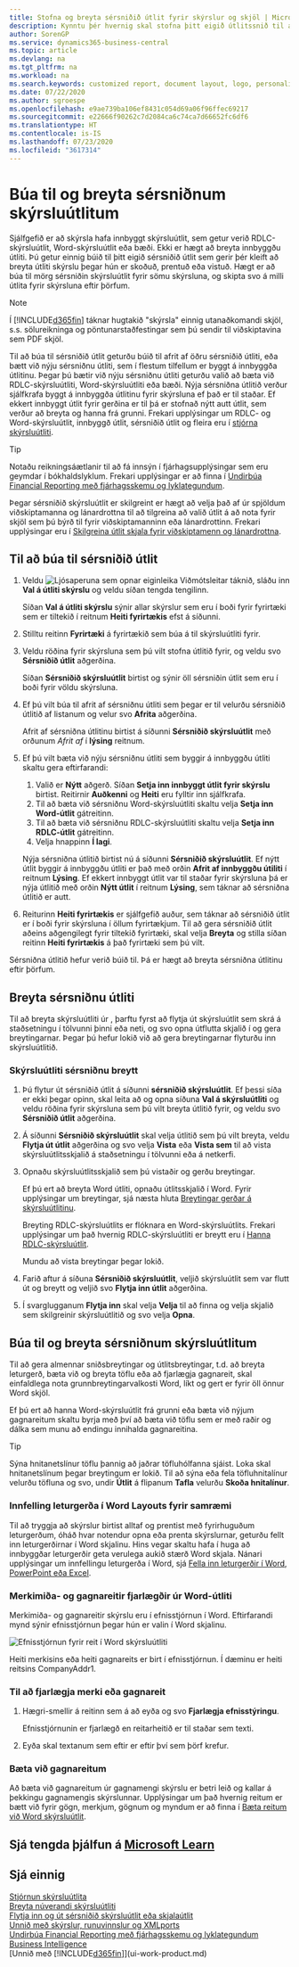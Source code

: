 ```yaml
---
title: Stofna og breyta sérsniðið útlit fyrir skýrslur og skjöl | Microsoft Docs
description: Kynntu þér hvernig skal stofna þitt eigið útlitssnið til að sérsníða útlit skýrslu þegar hún er skoðuð, prentuð eða vistuð.
author: SorenGP
ms.service: dynamics365-business-central
ms.topic: article
ms.devlang: na
ms.tgt_pltfrm: na
ms.workload: na
ms.search.keywords: customized report, document layout, logo, personalize
ms.date: 07/22/2020
ms.author: sgroespe
ms.openlocfilehash: e9ae739ba106ef8431c054d69a06f96ffec69217
ms.sourcegitcommit: e22666f90262c7d2084ca6c74ca7d66652fc6df6
ms.translationtype: HT
ms.contentlocale: is-IS
ms.lasthandoff: 07/23/2020
ms.locfileid: "3617314"
---
```

# <a name="create-and-modify-custom-report-layouts"></a>Búa til og breyta sérsniðnum skýrsluútlitum

Sjálfgefið er að skýrsla hafa innbyggt skýrsluútlit, sem getur verið RDLC-skýrsluútlit, Word-skýrsluútlit eða bæði. Ekki er hægt að breyta innbyggðu útliti. Þú getur einnig búið til þitt eigið sérsniðið útlit sem gerir þér kleift að breyta útliti skýrslu þegar hún er skoðuð, prentuð eða vistuð. Hægt er að búa til mörg sérsniðin skýrsluútlit fyrir sömu skýrsluna, og skipta svo á milli útlita fyrir skýrsluna eftir þörfum.

> [!NOTE]  
> Í [!INCLUDE[d365fin](includes/d365fin_md.md)] táknar hugtakið "skýrsla" einnig utanaðkomandi skjöl, s.s. sölureikninga og pöntunarstaðfestingar sem þú sendir til viðskiptavina sem PDF skjöl.

Til að búa til sérsniðið útlit geturðu búið til afrit af öðru sérsniðið útliti, eða bætt við nýju sérsniðnu útliti, sem í flestum tilfellum er byggt á innbyggða útlitinu. Þegar þú bætir við nýju sérsniðnu útliti geturðu valið að bæta við RDLC-skýrsluútliti, Word-skýrsluútliti eða bæði. Nýja sérsniðna útlitið verður sjálfkrafa byggt á innbyggða útlitinu fyrir skýrsluna ef það er til staðar. Ef ekkert innbyggt útlit fyrir gerðina er til þá er stofnað nýtt autt útlit, sem verður að breyta og hanna frá grunni. Frekari upplýsingar um RDLC- og Word-skýrsluútlit, innbyggð útlit, sérsniðið útlit og fleira eru í [stjórna skýrsluútliti](ui-manage-report-layouts.md).  

> [!TIP]
> Notaðu reikningsáætlanir til að fá innsýn í fjárhagsupplýsingar sem eru geymdar í bókhaldslyklum. Frekari upplýsingar er að finna í [Undirbúa Financial Reporting með fjárhagsskemu og lyklategundum](bi-how-work-account-schedule.md).

Þegar sérsniðið skýrsluútlit er skilgreint er hægt að velja það af úr spjöldum viðskiptamanna og lánardrottna til að tilgreina að valið útlit á að nota fyrir skjöl sem þú býrð til fyrir viðskiptamanninn eða lánardrottinn. Frekari upplýsingar eru í [Skilgreina útlit skjala fyrir viðskiptamenn og lánardrottna](ui-define-customer-vendor-document-layouts.md).

## <a name="to-create-a-custom-layout"></a>Til að búa til sérsniðið útlit

1. Veldu ![Ljósaperuna sem opnar eiginleika Viðmótsleitar](media/ui-search/search_small.png "Segðu mér hvað þú vilt gera") táknið, sláðu inn **Val á útliti skýrslu** og veldu síðan tengda tengilinn.

    Síðan **Val á útliti skýrslu** sýnir allar skýrslur sem eru í boði fyrir fyrirtæki sem er tiltekið í reitnum **Heiti fyrirtækis** efst á síðunni.
2. Stilltu reitinn **Fyrirtæki** á fyrirtækið sem búa á til skýrsluútliti fyrir.
3. Veldu röðina fyrir skýrsluna sem þú vilt stofna útlitið fyrir, og veldu svo **Sérsniðið útlit** aðgerðina.  

   Síðan **Sérsniðið skýrsluútlit** birtist og sýnir öll sérsniðin útlit sem eru í boði fyrir völdu skýrsluna.
4. Ef þú vilt búa til afrit af sérsniðnu útliti sem þegar er til velurðu sérsniðið útlitið af listanum og velur svo **Afrita** aðgerðina.  

   Afrit af sérsniðna útlitinu birtist á síðunni **Sérsniðið skýrsluútlit** með orðunum *Afrit af* í **lýsing** reitnum.
5. Ef þú vilt bæta við nýju sérsniðnu útliti sem byggir á innbyggðu útliti skaltu gera eftirfarandi:  
   1. Valið er **Nýtt** aðgerð. Síðan **Setja inn innbyggt útlit fyrir skýrslu** birtist. Reitirnir **Auðkenni** og **Heiti** eru fylltir inn sjálfkrafa.
   2. Til að bæta við sérsniðnu Word-skýrsluútliti skaltu velja **Setja inn Word-útlit** gátreitinn.
   3. Til að bæta við sérsniðnu RDLC-skýrsluútliti skaltu velja **Setja inn RDLC-útlit** gátreitinn.
   4. Velja hnappinn **Í lagi**.  

    Nýja sérsniðna útlitið birtist nú á síðunni **Sérsniðið skýrsluútlit**. Ef nýtt útlit byggir á innbyggðu útliti er það með orðin **Afrit af innbyggðu útiliti** í reitnum **Lýsing**. Ef ekkert innbyggt útlit var til staðar fyrir skýrsluna þá er nýja útlitið með orðin **Nýtt útlit** í reitnum **Lýsing**, sem táknar að sérsniðna útlitið er autt.
6. Reiturinn **Heiti fyrirtækis** er sjálfgefið auður, sem táknar að sérsniðið útlit er í boði fyrir skýrsluna í öllum fyrirtækjum. Til að gera sérsniðið útlit aðeins aðgengilegt fyrir tiltekið fyrirtæki, skal velja **Breyta** og stilla síðan reitinn **Heiti fyrirtækis** á það fyrirtæki sem þú vilt.

Sérsniðna útlitið hefur verið búið til. Þá er hægt að breyta sérsniðna útlitinu eftir þörfum.

## <a name="modifying-a-custom-layout"></a><a name="ModifyCustomLayout"></a>Breyta sérsniðnu útliti

Til að breyta skýrsluútliti úr , þarftu fyrst að flytja út skýrsluútlit sem skrá á staðsetningu í tölvunni þinni eða neti, og svo opna útflutta skjalið í og gera breytingarnar. Þegar þú hefur lokið við að gera breytingarnar flyturðu inn skýrsluútlitið.

### <a name="to-modify-a-custom-layout"></a>Skýrsluútliti sérsniðnu breytt

1.  Þú flytur út sérsniðið útlit á síðunni **sérsniðið skýrsluútlit**. Ef þessi síða er ekki þegar opinn, skal leita að og opna síðuna **Val á skýrsluútliti** og veldu röðina fyrir skýrsluna sem þú vilt breyta útlitið fyrir, og veldu svo **Sérsniðið útlit** aðgerðina.  
2.  Á síðunni **Sérsniðið skýrsluútlit** skal velja útlitið sem þú vilt breyta, veldu **Flytja út útlit** aðgerðina og svo velja **Vista** eða **Vista sem** til að vista skýrsluútlitsskjalið á staðsetningu í tölvunni eða á netkerfi.  

3.  Opnaðu skýrsluútlitsskjalið sem þú vistaðir og gerðu breytingar.

      Ef þú ert að breyta Word útliti, opnaðu útlitsskjalið í Word. Fyrir upplýsingar um breytingar, sjá næsta hluta [Breytingar gerðar á skýrsluútlitinu](ui-how-create-custom-report-layout.md#MakeChangesToLayout).

      Breyting RDLC-skýrsluútlits er flóknara en Word-skýrsluútlits. Frekari upplýsingar um það hvernig RDLC-skýrsluútliti er breytt eru í [Hanna RDLC-skýrsluútlit](/dynamics-nav/Designing-RDLC-Report-Layouts).

      Mundu að vista breytingar þegar lokið.

4.  Farið aftur á síðuna **Sérsniðið skýrsluútlit**, veljið skýrsluútlit sem var flutt út og breytt og veljið svo **Flytja inn útlit** aðgerðina.  

5. Í svarglugganum **Flytja inn** skal velja **Velja** til að finna og velja skjalið sem skilgreinir skýrsluútlitið og svo velja **Opna**.

##  <a name="create-and-modify-custom-report-layouts"></a><a name="MakeChangesToLayout"></a>Búa til og breyta sérsniðnum skýrsluútlitum

Til að gera almennar sniðsbreytingar og útlitsbreytingar, t.d. að breyta leturgerð, bæta við og breyta töflu eða að fjarlægja gagnareit, skal einfaldlega nota grunnbreytingarvalkosti Word, líkt og gert er fyrir öll önnur Word skjöl.

Ef þú ert að hanna Word-skýrsluútlit frá grunni eða bæta við nýjum gagnareitum skaltu byrja með því að bæta við töflu sem er með raðir og dálka sem munu að endingu innihalda gagnareitina.

> [!TIP]  
> Sýna hnitanetslínur töflu þannig að jaðrar töfluhólfanna sjáist. Loka skal hnitanetslínum þegar breytingum er lokið. Til að sýna eða fela töfluhnitalínur velurðu töfluna og svo, undir **Útlit** á flipanum **Tafla** velurðu **Skoða hnitalínur**.

### <a name="embedding-fonts-in-word-layouts-for-consistency"></a>Innfelling leturgerða í Word Layouts fyrir samræmi

Til að tryggja að skýrslur birtist alltaf og prentist með fyrirhuguðum leturgerðum, óháð hvar notendur opna eða prenta skýrslurnar, geturðu fellt inn leturgerðirnar í Word skjalinu. Hins vegar skaltu hafa í huga að innbyggðar leturgerðir geta verulega aukið stærð Word skjala. Nánari upplýsingar um innfellingu leturgerða í Word, sjá [Fella inn leturgerðir í Word, PowerPoint eða Excel](https://support.office.com/article/Embed-fonts-in-Word-PowerPoint-or-Excel-cb3982aa-ea76-4323-b008-86670f222dbc).

###  <a name="removing-label-and-data-fields-in-word-layouts"></a><a name="RemoveField"></a> Merkimiða- og gagnareitir fjarlægðir úr Word-útliti

 Merkimiða- og gagnareitir skýrslu eru í efnisstjórnun í Word. Eftirfarandi mynd sýnir efnisstjórnun þegar hún er valin í Word skjalinu.  

 ![Efnisstjórnun fyrir reit í Word skýrsluútliti](media/nav_wordreportlayouts_contentcontrol.png "NAV_WordReportLayouts_ContentControl")  

 Heiti merkisins eða heiti gagnareits er birt í efnisstjórnun. Í dæminu er heiti reitsins CompanyAddr1.  

### <a name="to-remove-a-label-or-data-field"></a>Til að fjarlægja merki eða gagnareit  

1. Hægri-smellir á reitinn sem á að eyða og svo **Fjarlægja efnisstýringu**.  

     Efnisstjórnunin er fjarlægð en reitarheitið er til staðar sem texti.  

2. Eyða skal textanum sem eftir er eftir því sem þörf krefur.  

### <a name="adding-data-fields"></a>Bæta við gagnareitum

Að bæta við gagnareitum úr gagnamengi skýrslu er betri leið og kallar á þekkingu gagnamengis skýrslunnar. Upplýsingar um það hvernig reitum er bætt við fyrir gögn, merkjum, gögnum og myndum er að finna í [Bæta reitum við Word skýrsluútlit](ui-how-add-fields-word-report-layout.md).  

## <a name="see-related-training-at-microsoft-learn"></a>Sjá tengda þjálfun á [Microsoft Learn](/learn/modules/change-documents-dynamics-365-business-central/index)

## <a name="see-also"></a>Sjá einnig

[Stjórnun skýrsluútlita](ui-manage-report-layouts.md)  
[Breyta núverandi skýrsluútliti](ui-how-change-layout-currently-used-report.md)  
[Flytja inn og út sérsniðið skýrsluútlit eða skjalaútlit](ui-how-import-and-export-report-layout.md)  
[Unnið með skýrslur, runuvinnslur og XMLports](ui-work-report.md)  
[Undirbúa Financial Reporting með fjárhagsskemu og lyklategundum](bi-how-work-account-schedule.md) 
[Business Intelligence](bi.md)  
[Unnið með [!INCLUDE[d365fin](includes/d365fin_md.md)]](ui-work-product.md)  
